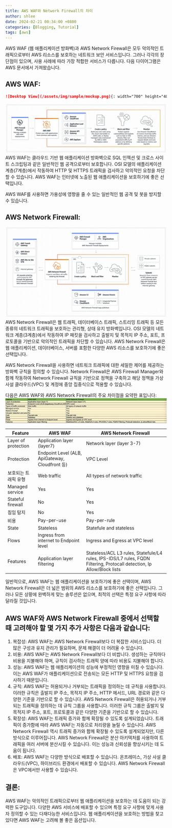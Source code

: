 ```yaml
---
title: AWS WAF와 Network Firewall의 차이
author: shlee
date: 2024-02-21 00:34:00 +0800
categories: [Blogging, Tutorial]
tags: [aws]
---
```


AWS WAF (웹 애플리케이션 방화벽)과 AWS Network Firewall은 모두 악의적인 트래픽으로부터 AWS 리소스를 보호하는 네트워크 보안 서비스입니다. 그러나 각각의 장단점이 있으며, 사용 사례에 따라 가장 적합한 서비스가 다릅니다. 다음 다이어그램은 AWS 문서에서 가져왔습니다.

## AWS WAF:
```markdown
![Desktop View](/assets/img/sample/mockup.png){: width="700" height="400" }
```

![작동 방식](../assets/img/aws/WAF_Flowchart.png)
AWS WAF는 클라우드 기반 웹 애플리케이션 방화벽으로 SQL 인젝션 및 크로스 사이트 스크립팅과 같은 일반적인 웹 공격으로부터 보호합니다. OSI 모델의 애플리케이션 계층(7계층)에서 작동하여 HTTP 및 HTTPS 트래픽을 검사하고 악의적인 요청을 차단할 수 있습니다. AWS WAF는 인터넷에 노출된 웹 애플리케이션을 보호하기에 좋은 선택입니다.

AWS WAF를 사용하면 가용성에 영향을 줄 수 있는 일반적인 웹 공격 및 봇을 방지할 수 있습니다.

## AWS Network Firewall:
![작동 방식](/assets/img/aws/NFW_Flowchart.png)
AWS Network Firewall은 웹 트래픽, 데이터베이스 트래픽, 스트리밍 트래픽 등 모든 종류의 네트워크 트래픽을 보호하는 관리형, 상태 유지 방화벽입니다. OSI 모델의 네트워크 계층(3계층)에서 작동하여 IP 패킷을 검사하고 출발지 및 목적지 IP 주소, 포트, 프로토콜을 기반으로 악의적인 트래픽을 차단할 수 있습니다. AWS Network Firewall은 웹 애플리케이션, 데이터베이스, 서버를 포함한 다양한 AWS 리소스를 보호하기에 좋은 선택입니다.

AWS Network Firewall을 사용하면 네트워크 트래픽에 대한 세밀한 제어를 제공하는 방화벽 규칙을 정의할 수 있습니다. Network Firewall은 AWS Firewall Manager와 함께 작동하여 Network Firewall 규칙을 기반으로 정책을 구축하고 해당 정책을 가상 사설 클라우드(VPC) 및 계정에 중앙 집중식으로 적용할 수 있습니다.

다음은 AWS WAF와 AWS Network Firewall의 주요 차이점을 요약한 표입니다:
![작동 방식](/assets/img/aws/diff_aws_nfw_sheet.png)

|Feature|AWS WAF|AWS Network Firewall|
|--------------|---|---|
|Layer of protection|Application layer (layer7)|Network layer (layer 3-7)|
|Protection|Endpoint Level (ALB, ApiGateway, Cloudfront 등)|VPC Level|
|보호되는 트래픽 유형|Web traffic|All types of network traffic|
|Managed service|Yes|Yes|
|Stateful firewall|No|Yes|
|침임 탐지|No|Yes|
|비용|Pay-per-use|Pay-per-rule|
|State|Stateless|Statefule and stateless|
|Flows|Ingress from internet to Endpoint level|Ingress and Egress at VPC level|
|Features|Application layer filtering|Stateless/ACL L3 rules, Statefule/L4 rules, IPS-IDS/L7 rules, FQDN Filtering, Protocall detection, Ip Allow/Block lists|

일반적으로, AWS WAF는 웹 애플리케이션을 보호하기에 좋은 선택이며, AWS Network Firewall은 더 넓은 범위의 AWS 리소스를 보호하기에 좋은 선택입니다. 그러나 모든 상황에 완벽하게 맞는 솔루션은 없으며, 최적의 선택은 특정 요구 사항에 따라 달라질 것입니다.

## AWS WAF와 AWS Network Firewall 중에서 선택할 때 고려해야 할 몇 가지 추가 사항은 다음과 같습니다:

1. 복잡성: AWS WAF는 AWS Network Firewall보다 더 복잡한 서비스입니다. 더 많은 구성과 유지 관리가 필요하며, 문제 해결이 더 어려울 수 있습니다.
2. 비용: AWS WAF는 AWS Network Firewall보다 더 비쌉니다. 생성하는 규칙마다 비용을 지불해야 하며, 규칙이 검사하는 트래픽 양에 따라 비용도 지불해야 합니다.
3. 성능: AWS WAF는 웹 애플리케이션의 성능에 부정적인 영향을 미칠 수 있습니다. 이는 AWS WAF가 애플리케이션으로 전송되는 모든 HTTP 및 HTTPS 요청을 검사하기 때문입니다.
4. 규칙: AWS WAF는 허용되거나 거부되는 트래픽을 정의하는 데 규칙을 사용합니다. 이러한 규칙은 출발지 IP 주소, 목적지 IP 주소, HTTP 메서드, URL 경로와 같은 다양한 기준을 기반으로 할 수 있습니다. AWS Network Firewall은 허용되거나 거부되는 트래픽을 정의하는 데 규칙 그룹을 사용합니다. 이러한 규칙 그룹은 출발지 및 목적지 IP 주소, 포트, 프로토콜과 같은 다양한 기준을 기반으로 할 수 있습니다.
5. 확장성: AWS WAF는 트래픽 증가와 함께 확장될 수 있도록 설계되었습니다. 트래픽이 증가함에 따라 AWS WAF는 자동으로 처리량을 늘릴 수 있습니다. AWS Network Firewall 역시 트래픽 증가와 함께 확장될 수 있도록 설계되었지만, 다른 방식으로 이루어집니다. AWS Network Firewall은 분산 아키텍처를 사용하여 트래픽을 여러 서버에 분산시킬 수 있습니다. 이는 성능과 신뢰성을 향상시키는 데 도움이 됩니다.
6. 배포: AWS WAF는 다양한 방식으로 배포할 수 있습니다. 온프레미스, 가상 사설 클라우드(VPC), 하이브리드 환경에서 배포할 수 있습니다. AWS Network Firewall은 VPC에서만 사용할 수 있습니다.

## 결론:

AWS WAF는 악의적인 트래픽으로부터 웹 애플리케이션을 보호하는 데 도움이 되는 강력한 도구입니다. 다양한 AWS 서비스에 배포할 수 있으며 특정 요구 사항에 맞게 사용자 정의할 수 있는 다재다능한 서비스입니다. 웹 애플리케이션을 보호하는 방법을 찾고 있다면 AWS WAF는 고려해 볼 좋은 옵션입니다.
